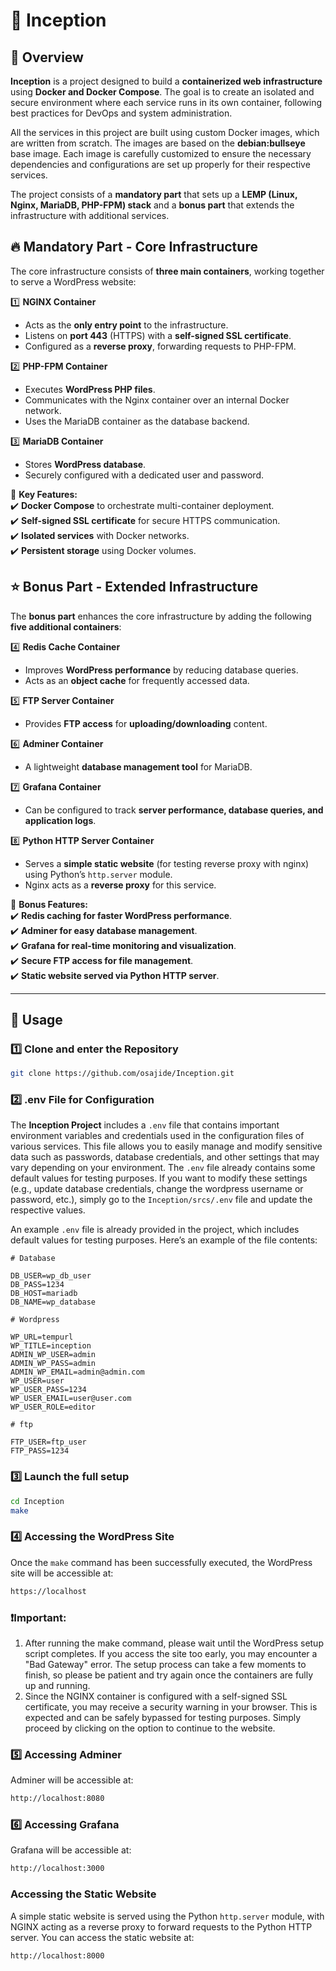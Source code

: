 # 🐳 Inception

## 📌 Overview
**Inception** is a project designed to build a **containerized web infrastructure** using **Docker and Docker Compose**. The goal is to create an isolated and secure environment where each service runs in its own container, following best practices for DevOps and system administration.

All the services in this project are built using custom Docker images, which are written from scratch. The images are based on the **debian:bullseye** base image. Each image is carefully customized to ensure the necessary dependencies and configurations are set up properly for their respective services.

The project consists of a **mandatory part** that sets up a **LEMP (Linux, Nginx, MariaDB, PHP-FPM) stack** and a **bonus part** that extends the infrastructure with additional services.

## 🔥 Mandatory Part - Core Infrastructure
The core infrastructure consists of **three main containers**, working together to serve a WordPress website:  

1️⃣ **NGINX Container**  
   - Acts as the **only entry point** to the infrastructure.  
   - Listens on **port 443** (HTTPS) with a **self-signed SSL certificate**.  
   - Configured as a **reverse proxy**, forwarding requests to PHP-FPM.  

2️⃣ **PHP-FPM Container**  
   - Executes **WordPress PHP files**.  
   - Communicates with the Nginx container over an internal Docker network.  
   - Uses the MariaDB container as the database backend.  

3️⃣ **MariaDB Container**  
   - Stores **WordPress database**.  
   - Securely configured with a dedicated user and password.  

🚀 **Key Features:**  
✔️ **Docker Compose** to orchestrate multi-container deployment.  
✔️ **Self-signed SSL certificate** for secure HTTPS communication.  
✔️ **Isolated services** with Docker networks.  
✔️ **Persistent storage** using Docker volumes.  

## ⭐ Bonus Part - Extended Infrastructure  
The **bonus part** enhances the core infrastructure by adding the following **five additional containers**:  

4️⃣ **Redis Cache Container**  
   - Improves **WordPress performance** by reducing database queries.  
   - Acts as an **object cache** for frequently accessed data.  

5️⃣ **FTP Server Container**  
   - Provides **FTP access** for **uploading/downloading** content.  

6️⃣ **Adminer Container**  
   - A lightweight **database management tool** for MariaDB.  

7️⃣ **Grafana Container**  
   - Can be configured to track **server performance, database queries, and application logs**.  

8️⃣ **Python HTTP Server Container**  
   - Serves a **simple static website** (for testing reverse proxy with nginx) using Python’s `http.server` module.  
   - Nginx acts as a **reverse proxy** for this service.  

🚀 **Bonus Features:**  
✔️ **Redis caching for faster WordPress performance**.  
✔️ **Adminer for easy database management**.  
✔️ **Grafana for real-time monitoring and visualization**.  
✔️ **Secure FTP access for file management**.  
✔️ **Static website served via Python HTTP server**.


---

## 🚀 Usage  

### 1️⃣ Clone and enter the Repository
```bash
git clone https://github.com/osajide/Inception.git
```
### 2️⃣ .env File for Configuration

The **Inception Project** includes a `.env` file that contains important environment variables and credentials used in the configuration files of various services. This file allows you to easily manage and modify sensitive data such as passwords, database credentials, and other settings that may vary depending on your environment.
The `.env` file already contains some default values for testing purposes. If you want to modify these settings (e.g., update database credentials, change the wordpress username or password, etc.), simply go to the `Inception/srcs/.env` file and update the respective values.

An example `.env` file is already provided in the project, which includes default values for testing purposes. Here’s an example of the file contents:

   ```env
# Database

DB_USER=wp_db_user
DB_PASS=1234
DB_HOST=mariadb
DB_NAME=wp_database

# Wordpress

WP_URL=tempurl
WP_TITLE=inception
ADMIN_WP_USER=admin
ADMIN_WP_PASS=admin
ADMIN_WP_EMAIL=admin@admin.com
WP_USER=user
WP_USER_PASS=1234
WP_USER_EMAIL=user@user.com
WP_USER_ROLE=editor

# ftp

FTP_USER=ftp_user
FTP_PASS=1234
```
### 3️⃣ Launch the full setup
```bash
cd Inception
make
```
### 4️⃣ Accessing the WordPress Site
Once the `make` command has been successfully executed, the WordPress site will be accessible at:
```bash
https://localhost
```
### ❗Important:
1. After running the make command, please wait until the WordPress setup script completes. If you access the site too early, you may encounter a "Bad Gateway" error. The setup process can take a few moments to finish, so please be patient and try again once the containers are fully up and running.
2. Since the NGINX container is configured with a self-signed SSL certificate, you may receive a security warning in your browser. This is expected and can be safely bypassed for testing purposes. Simply proceed by clicking on the option to continue to the website.
### 5️⃣ Accessing Adminer
Adminer will be accessible at:
```bash
http://localhost:8080
```
### 6️⃣ Accessing Grafana
Grafana will be accessible at:
```bash
http://localhost:3000
```
###  Accessing the Static Website
A simple static website is served using the Python `http.server` module, with NGINX acting as a reverse proxy to forward requests to the Python HTTP server.
You can access the static website at:
```bash
http://localhost:8000
